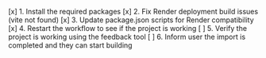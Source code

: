 [x] 1. Install the required packages
[x] 2. Fix Render deployment build issues (vite not found)
[x] 3. Update package.json scripts for Render compatibility
[x] 4. Restart the workflow to see if the project is working
[ ] 5. Verify the project is working using the feedback tool
[ ] 6. Inform user the import is completed and they can start building